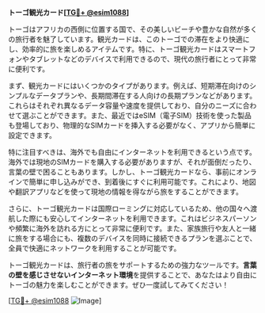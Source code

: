 **トーゴ観光カード[[TG💪+ @esim1088](https://t.me/s/esim1088)]**

トーゴはアフリカの西側に位置する国で、その美しいビーチや豊かな自然が多くの旅行者を魅了しています。観光カードは、このトーゴでの滞在をより快適にし、効率的に旅を楽しめるアイテムです。特に、トーゴ観光カードはスマートフォンやタブレットなどのデバイスで利用できるので、現代の旅行者にとって非常に便利です。

まず、観光カードにはいくつかのタイプがあります。例えば、短期滞在向けのシンプルなデータプランや、長期間滞在する人向けの長期プランなどがあります。これらはそれぞれ異なるデータ容量や速度を提供しており、自分のニーズに合わせて選ぶことができます。また、最近ではeSIM（電子SIM）技術を使った製品も登場しており、物理的なSIMカードを挿入する必要がなく、アプリから簡単に設定できます。

特に注目すべきは、海外でも自由にインターネットを利用できるという点です。海外では現地のSIMカードを購入する必要がありますが、それが面倒だったり、言葉の壁で困ることもあります。しかし、トーゴ観光カードなら、事前にオンラインで簡単に申し込みができ、到着後にすぐに利用可能です。これにより、地図や翻訳アプリなどを使って現地の情報を得ながら旅をすることができます。

さらに、トーゴ観光カードは国際ローミングに対応しているため、他の国々へ渡航した際にも安心してインターネットを利用できます。これはビジネスパーソンや頻繁に海外を訪れる方にとって非常に便利です。また、家族旅行や友人と一緒に旅をする場合にも、複数のデバイスを同時に接続できるプランを選ぶことで、全員で快適にネットワークを利用することが可能です。

トーゴ観光カードは、旅行者の旅をサポートするための強力なツールです。**言葉の壁を感じさせないインターネット環境**を提供することで、あなたはより自由にトーゴの魅力を楽しむことができます。ぜひ一度試してみてください！

[[TG💪+ @esim1088](https://t.me/s/esim1088) ![Image](https://i.postimg.cc/Y0z9fWf4/image.png)]